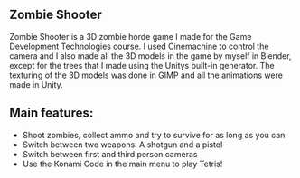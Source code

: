 ## Zombie Shooter

Zombie Shooter is a 3D zombie horde game I made for the Game Development Technologies course. I used Cinemachine to control the camera and I also made all the 3D models in the game by myself in Blender, except for the trees that I made using the Unitys built-in generator. The texturing of the 3D models was done in GIMP and all the animations were made in Unity.

## Main features:
- Shoot zombies, collect ammo and try to survive for as long as you can
- Switch between two weapons: A shotgun and a pistol
- Switch between first and third person cameras
- Use the Konami Code in the main menu to play Tetris!